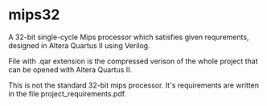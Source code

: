 # mips32
A 32-bit single-cycle Mips processor which satisfies given requrements, designed in Altera Quartus II using Verilog.

File with .qar extension is the compressed verison of the whole project that can be opened with Altera Quartus II.

This is not the standard 32-bit mips processor. It's requirements are written in the file project_requirements.pdf.
